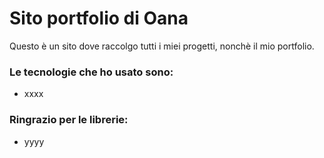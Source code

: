 # Sito portfolio di Oana

Questo è un sito dove raccolgo tutti i miei progetti, nonchè il mio portfolio.

### Le tecnologie che ho usato sono:
- xxxx

### Ringrazio per le librerie:
- yyyy

